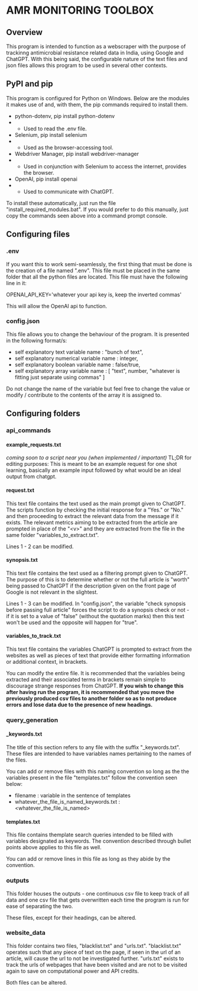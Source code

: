# AMR MONITORING TOOLBOX
## Overview
This program is intended to function as a webscraper with the purpose of trackinng antimicrobial resistance related data in India, using Google and ChatGPT. With this being said, the configurable nature of the text files and json files allows this program to be used in several other contexts.
## PyPI and pip
This program is configured for Python on Windows. Below are the modules it makes use of and, with them, the pip commands required to install them.
- python-dotenv, pip install python-dotenv
- - Used to read the .env file.
- Selenium, pip install selenium
- - Used as the browser-accessing tool.
- Webdriver Manager, pip install webdriver-manager
- - Used in conjunction with Selenium to access the internet, provides the browser.
- OpenAI, pip install openai
- - Used to communicate with ChatGPT.

To install these automatically, just run the file "install_required_modules.bat". If you would prefer to do this manually, just copy the commands seen above into a command prompt console.

## Configuring files
### .env 
If you want this to work semi-seamlessly, the first thing that must be done is the creation 
of a file named ".env". This file must be placed in the same folder that all the python files are located. 
This file must have the following line in it:

OPENAI_API_KEY='whatever your api key is, keep the inverted commas'

This will allow the OpenAI api to function.
### config.json
This file allows you to change the behaviour of the program. It is presented in the following format/s:

- self explanatory text variable name : "bunch of text",
- self explanatory numerical variable name : integer,
- self explanatory boolean variable name : false/true,
- self explanatory array variable name : [
    "text",
    number,
    "whatever is fitting just separate using commas"
]

Do not change the name of the variable but feel free to change the value or modify / contribute to the contents of the array it is assigned to.
## Configuring folders
### api_commands 
#### example_requests.txt
_coming soon to a script near you (when implemented / important)_
TL;DR for editing purposes:
This is meant to be an example request for one shot learning, basically an example input followed by what would be an ideal output from chatgpt.
#### request.txt
This text file contains the text used as the main prompt given to ChatGPT. The scripts function by checking the initial response for a "Yes." or "No." and then proceeding to extract the relevant data from the message if it exists. The relevant metrics aiming to be extracted from the article are prompted in place of the "\<v>" and they are extracted from the file in the same folder "variables_to_extract.txt".

Lines 1 - 2 can be modified.
#### synopsis.txt
This text file contains the text used as a filtering prompt given to ChatGPT. The purpose of this is to determine whether or not the full article is "worth" being passed to ChatGPT if the description given on the front page of Google is not relevant in the slightest.

Lines 1 - 3 can be modified. In "config.json", the variable "check synopsis before passing full article" forces the script to do a synopsis check or not - if it is set to a value of "false" (without the quotation marks) then this text won't be used and the opposite will happen for "true".
#### variables_to_track.txt
This text file contains the variables ChatGPT is prompted to extract from the websites as well as pieces of text that provide either formatting information or additional context, in brackets.

You can modify the entire file. It is recommended that the variables being extracted and their associated terms in brackets remain simple to discourage strange responses from ChatGPT. **If you wish to change this after having run the program, it is recommended that you move the previously produced csv files to another folder so as to not produce errors and lose data due to the presence of new headings.**

### query_generation
#### _keywords.txt
The title of this section refers to any file with the suffix "_keywords.txt". These files are intended to have variables names pertaining to the names of the files.

You can add or remove files with this naming convention so long as the the variables present in the file "templates.txt" follow the convention seen below:
- filename    :   variable in the sentence of templates
- whatever_the_file_is_named_keywords.txt : <whatever_the_file_is_named>

#### templates.txt
This file contains themplate search queries intended to be filled with variables designated as keywords. The convention described through bullet points above applies to this file as well.

You can add or remove lines in this file as long as they abide by the convention.
### outputs
This folder houses the outputs - one continuous csv file to keep track of all data and one csv file that gets overwritten each time the program is run for ease of separating the two.

These files, except for their headings, can be altered.
### website_data 
This folder contains two files, "blacklist.txt" and "urls.txt". "blacklist.txt" operates such that any piece of text on the page, if seen in the url of an article, will cause the url to not be investigated further. "urls.txt" exists to track the urls of webpages that have been visited and are not to be visited again to save on computational power and API credits.

Both files can be altered.
